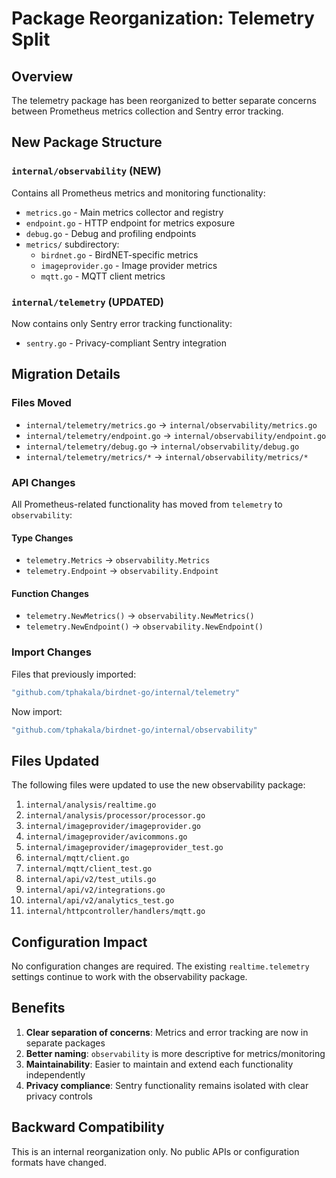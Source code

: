 # Package Reorganization: Telemetry Split

## Overview

The telemetry package has been reorganized to better separate concerns between Prometheus metrics collection and Sentry error tracking.

## New Package Structure

### `internal/observability` (NEW)
Contains all Prometheus metrics and monitoring functionality:
- `metrics.go` - Main metrics collector and registry
- `endpoint.go` - HTTP endpoint for metrics exposure
- `debug.go` - Debug and profiling endpoints
- `metrics/` subdirectory:
  - `birdnet.go` - BirdNET-specific metrics
  - `imageprovider.go` - Image provider metrics
  - `mqtt.go` - MQTT client metrics

### `internal/telemetry` (UPDATED)
Now contains only Sentry error tracking functionality:
- `sentry.go` - Privacy-compliant Sentry integration

## Migration Details

### Files Moved
- `internal/telemetry/metrics.go` → `internal/observability/metrics.go`
- `internal/telemetry/endpoint.go` → `internal/observability/endpoint.go`
- `internal/telemetry/debug.go` → `internal/observability/debug.go`
- `internal/telemetry/metrics/*` → `internal/observability/metrics/*`

### API Changes
All Prometheus-related functionality has moved from `telemetry` to `observability`:

#### Type Changes
- `telemetry.Metrics` → `observability.Metrics`
- `telemetry.Endpoint` → `observability.Endpoint`

#### Function Changes
- `telemetry.NewMetrics()` → `observability.NewMetrics()`
- `telemetry.NewEndpoint()` → `observability.NewEndpoint()`

### Import Changes
Files that previously imported:
```go
"github.com/tphakala/birdnet-go/internal/telemetry"
```

Now import:
```go
"github.com/tphakala/birdnet-go/internal/observability"
```

## Files Updated
The following files were updated to use the new observability package:

1. `internal/analysis/realtime.go`
2. `internal/analysis/processor/processor.go`
3. `internal/imageprovider/imageprovider.go`
4. `internal/imageprovider/avicommons.go`
5. `internal/imageprovider/imageprovider_test.go`
6. `internal/mqtt/client.go`
7. `internal/mqtt/client_test.go`
8. `internal/api/v2/test_utils.go`
9. `internal/api/v2/integrations.go`
10. `internal/api/v2/analytics_test.go`
11. `internal/httpcontroller/handlers/mqtt.go`

## Configuration Impact

No configuration changes are required. The existing `realtime.telemetry` settings continue to work with the observability package.

## Benefits

1. **Clear separation of concerns**: Metrics and error tracking are now in separate packages
2. **Better naming**: `observability` is more descriptive for metrics/monitoring
3. **Maintainability**: Easier to maintain and extend each functionality independently
4. **Privacy compliance**: Sentry functionality remains isolated with clear privacy controls

## Backward Compatibility

This is an internal reorganization only. No public APIs or configuration formats have changed.